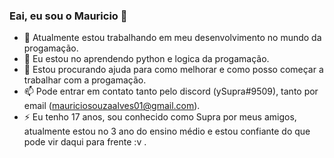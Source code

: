 ### Eai, eu sou o Mauricio 👋

- 🔭 Atualmente estou trabalhando em meu desenvolvimento no mundo da progamação.
- 🌱 Eu estou no aprendendo python e logica da progamação.
- 🤔 Estou procurando ajuda para como melhorar e como posso começar a trabalhar com a progamação.
- 📫 Pode entrar em contato tanto pelo discord (ySupra#9509), tanto por email (mauriciosouzaalves01@gmail.com).
- ⚡ Eu tenho 17 anos, sou conhecido como Supra por meus amigos, atualmente estou no 3 ano do ensino médio e estou confiante do que pode vir daqui para frente :v .

